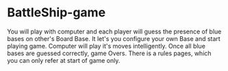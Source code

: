 # BattleShip-game
You will play with computer and each player will guess the presence of blue bases on other's Board Base.
It let's you configure your own Base and start playing game.
Computer will play it's moves intelligently.
Once all blue bases are guessed correctly, game Overs.
There is a rules pages, which you can only refer at start of game only.

